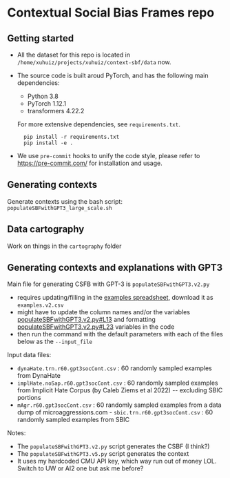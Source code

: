 # Contextual Social Bias Frames repo

## Getting started
* All the dataset for this repo is located in `/home/xuhuiz/projects/xuhuiz/context-sbf/data` now.
* The source code is built aroud PyTorch, and has the following main dependencies:

    - Python 3.8
    - PyTorch 1.12.1
    - transformers 4.22.2

    For more extensive dependencies, see `requirements.txt`.

        pip install -r requirements.txt
        pip install -e .

* We use `pre-commit` hooks to unify the code style, please refer to https://pre-commit.com/ for installation and usage.


## Generating contexts
Generate contexts using the bash script:
`populateSBFwithGPT3_large_scale.sh`

## Data cartography
Work on things in the `cartography` folder

## Generating contexts and explanations with GPT3
Main file for generating CSFB with GPT-3 is `populateSBFwithGPT3.v2.py`
- requires updating/filling in the [examples spreadsheet](https://docs.google.com/spreadsheets/d/1y3WwnVPdgM_hP2lZVE9L3IVy9Tpq5QNMWPVsVGMxX6g/edit#gid=1334320915), download it as `examples.v2.csv`
- might have to update the column names and/or the variables [populateSBFwithGPT3.v2.py#L13](populateSBFwithGPT3.v2.py#L13) and formatting [populateSBFwithGPT3.v2.py#L23](populateSBFwithGPT3.v2.py#L23) variables in the code
- then run the command with the default parameters with each of the files below as the `--input_file`


Input data files:
- `dynaHate.trn.r60.gpt3socCont.csv` : 60 randomly sampled examples from DynaHate
- `implHate.noSap.r60.gpt3socCont.csv` : 60 randomly sampled examples from Implicit Hate Corpus (by Caleb Ziems et al 2022) -- excluding SBIC portions
- `mAgr.r60.gpt3socCont.csv` : 60 randomly sampled examples from a data dump of microaggressions.com - `sbic.trn.r60.gpt3socCont.csv` : 60 randomly sampled examples from SBIC


Notes:
- The `populateSBFwithGPT3.v2.py` script generates the CSBF (I think?)
- The `populateSBFwithGPT3.v5.py` script generates the context
- It uses my hardcoded CMU API key, which way run out of money LOL. Switch to UW or AI2 one but ask me before?
